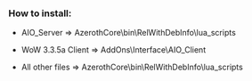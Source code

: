### How to install:

- AIO_Server => AzerothCore\bin\RelWithDebInfo\lua_scripts

- WoW 3.3.5a Client => AddOns\Interface\AIO_Client

- All other files => AzerothCore\bin\RelWithDebInfo\lua_scripts

